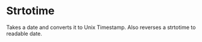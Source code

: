 # Strtotime
Takes a date and converts it to Unix Timestamp. Also reverses a strtotime to readable date.
